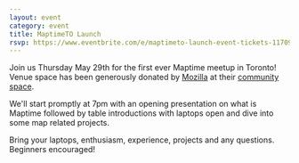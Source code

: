 ```yaml
---
layout: event
category: event
title: MaptimeTO Launch
rsvp: https://www.eventbrite.com/e/maptimeto-launch-event-tickets-11709255699
---
```


<script src='https://api.tiles.mapbox.com/mapbox.js/v1.6.3/mapbox.js'></script>
<link href='https://api.tiles.mapbox.com/mapbox.js/v1.6.3/mapbox.css' rel='stylesheet' />

Join us Thursday May 29th for the first ever Maptime meetup in Toronto! Venue space has been generously donated by [Mozilla](http://mozilla.org) at their [community space](http://to.mozillacanada.org/).

<div id='map' class='row8 fill-blue col12 map space-bottom2'></div>
<script>
var map = L.mapbox.map('map', 'tristen.h186knp8')
    .setView([43.6472593973924, -79.39437925815582], 17);

var marker = L.mapbox.featureLayer({
  'type': 'Feature',
  'properties': {
    'title': 'Mozilla Community Space',
    'description': 'Suite 500, 366 Adelaide St W',
    'marker-color': '#ff8888'
  },
  'geometry': {
    'type': 'Point',
    'coordinates': [-79.39437925815582, 43.6472593973924 ]
  }
}).addTo(map);

marker.eachLayer(function(m) {
    m.openPopup();
});
</script>

We'll start promptly at 7pm with an opening presentation on what is Maptime followed by table introductions
with laptops open and dive into some map related projects.

Bring your laptops, enthusiasm, experience, projects and any questions. Beginners encouraged!
